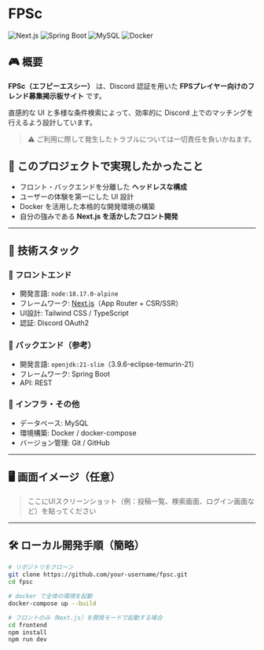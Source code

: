 # FPSc

![Next.js](https://img.shields.io/badge/Framework-Next.js-000?logo=nextdotjs)
![Spring Boot](https://img.shields.io/badge/Backend-SpringBoot-6DB33F?logo=springboot)
![MySQL](https://img.shields.io/badge/Database-MySQL-blue?logo=mysql)
![Docker](https://img.shields.io/badge/DevEnv-Docker-2496ED?logo=docker)

## 🎮 概要

**FPSc（エフピーエスシー）** は、Discord 認証を用いた **FPSプレイヤー向けのフレンド募集掲示板サイト** です。

直感的な UI と多様な条件検索によって、効率的に Discord 上でのマッチングを行えるよう設計しています。

> ⚠️ ご利用に際して発生したトラブルについては一切責任を負いかねます。

## 🌟 このプロジェクトで実現したかったこと

- フロント・バックエンドを分離した **ヘッドレスな構成**
- ユーザーの体験を第一にした UI 設計
- Docker を活用した本格的な開発環境の構築
- 自分の強みである **Next.js を活かしたフロント開発**

---

## 🚀 技術スタック

### 🔹 フロントエンド

- 開発言語: `node:18.17.0-alpine`
- フレームワーク: [Next.js](https://nextjs.org/)（App Router + CSR/SSR）
- UI設計: Tailwind CSS / TypeScript
- 認証: Discord OAuth2

### 🔸 バックエンド（参考）

- 開発言語: `openjdk:21-slim`（3.9.6-eclipse-temurin-21）
- フレームワーク: Spring Boot
- API: REST

### 🧱 インフラ・その他

- データベース: MySQL
- 環境構築: Docker / docker-compose
- バージョン管理: Git / GitHub

---

## 🖥️ 画面イメージ（任意）

> ここにUIスクリーンショット（例：投稿一覧、検索画面、ログイン画面など）を貼ってください

---

## 🛠️ ローカル開発手順（簡略）

```bash
# リポジトリをクローン
git clone https://github.com/your-username/fpsc.git
cd fpsc

# docker で全体の環境を起動
docker-compose up --build

# フロントのみ（Next.js）を開発モードで起動する場合
cd frontend
npm install
npm run dev
```
